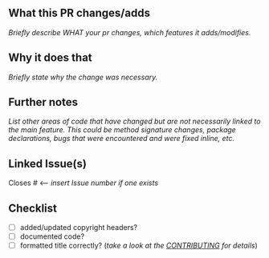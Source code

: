 ## What this PR changes/adds

_Briefly describe WHAT your pr changes, which features it adds/modifies._

## Why it does that

_Briefly state why the change was necessary._

## Further notes

_List other areas of code that have changed but are not necessarily linked to the main feature. This could be method
signature changes, package declarations, bugs that were encountered and were fixed inline, etc._

## Linked Issue(s)

Closes # <-- _insert Issue number if one exists_

## Checklist

- [ ] added/updated copyright headers?
- [ ] documented code?
- [ ] formatted title correctly? (_take a look at the [CONTRIBUTING](https://github.com/eclipse-dataspacecomponents/DataSpaceConnector/blob/main/CONTRIBUTING.md#submit-a-pull-request) for details_)
